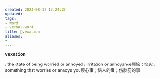 ```yaml
---
created: 2023-08-17 13:24:27
updated: 
tags: 
- Word
- Verbal-word
title: 🚩vexation
aliases:
- 
---
```


<pre><strong>vexation</strong></pre>
: the state of being worried or annoyed : irritation or annoyance烦恼；恼火
: something that worries or annoys you烦心事；恼人的事；伤脑筋的事